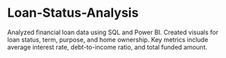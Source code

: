 # Loan-Status-Analysis
 Analyzed financial loan data using SQL and Power BI. Created visuals for loan status, term, purpose, and home ownership. Key metrics include average interest rate, debt-to-income ratio, and total funded amount.
